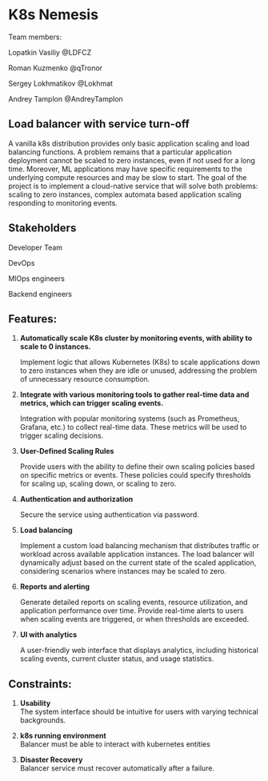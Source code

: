 # K8s Nemesis


Team members:


Lopatkin Vasiliy @LDFCZ


Roman Kuzmenko @qTronor


Sergey Lokhmatikov @Lokhmat


Andrey Tamplon @AndreyTamplon




## Load balancer with service turn-off


A vanilla k8s distribution provides only basic application scaling and load balancing functions. A problem remains that a particular application deployment cannot be scaled to zero instances, even if not used for a long time. Moreover, ML applications may have specific requirements to the underlying compute resources and may be slow to start. The goal of the project is to implement a cloud-native service that will solve both problems: scaling to zero instances, complex automata based application scaling responding to monitoring events.




## Stakeholders


Developer Team

DevOps

MlOps engineers

Backend engineers



## Features:


1. **Automatically scale K8s cluster by monitoring events, with ability to scale to 0 instances.**

	Implement logic that allows Kubernetes (K8s) to scale applications down to zero instances when they are idle or unused, addressing the problem of unnecessary resource consumption.
2. **Integrate with various monitoring tools to gather real-time data and metrics, which can trigger scaling events.**

	Integration with popular monitoring systems (such as Prometheus, Grafana, etc.) to collect real-time data. These metrics will be used to trigger scaling decisions.
3. **User-Defined Scaling Rules**

	Provide users with the ability to define their own scaling policies based on specific metrics or events. These policies could specify thresholds for scaling up, scaling down, or scaling to zero.
4. **Authentication and authorization**

	Secure the service using authentication via password.
5. **Load balancing**

	Implement a custom load balancing mechanism that distributes traffic or workload across available application instances. The load balancer will dynamically adjust based on the current state of the scaled application, considering scenarios where instances may be scaled to zero.
6. **Reports and alerting**

	Generate detailed reports on scaling events, resource utilization, and application performance over time. Provide real-time alerts to users when scaling events are triggered, or when thresholds are exceeded.
7. **UI with analytics**

	A user-friendly web interface that displays analytics, including historical scaling events, current cluster status, and usage statistics.




## Constraints:
1. **Usability**  
   The system interface should be intuitive for users with varying technical backgrounds.


2. **k8s running environment**  
   Balancer must be able to interact with kubernetes entities
3. **Disaster Recovery**  
   Balancer service must recover automatically after a failure.





